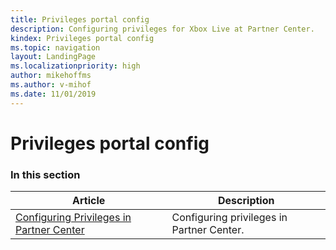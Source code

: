 ```yaml
---
title: Privileges portal config
description: Configuring privileges for Xbox Live at Partner Center.
kindex: Privileges portal config
ms.topic: navigation
layout: LandingPage
ms.localizationpriority: high
author: mikehoffms
ms.author: v-mihof
ms.date: 11/01/2019
---
```


# Privileges portal config


### In this section

| Article | Description |
|---------|-------------|
| [Configuring Privileges in Partner Center](live-privileges-config.md) | Configuring privileges in Partner Center. |

<!-- {% jumppage its %} -->
